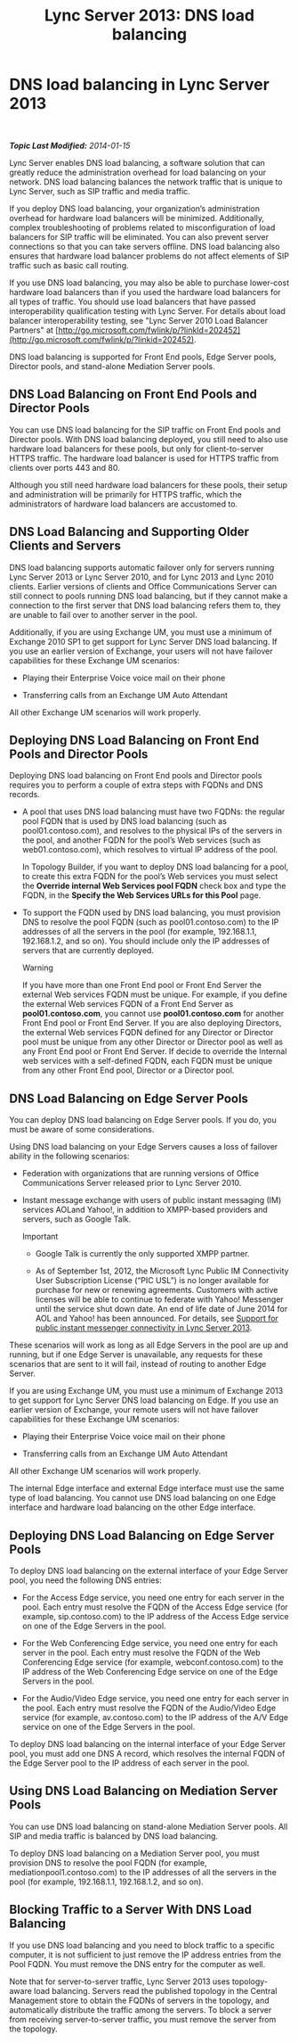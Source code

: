 ﻿---
title: 'Lync Server 2013: DNS load balancing'
TOCTitle: DNS load balancing
ms:assetid: 7ed0ed20-33ad-4253-926d-21d392590ae7
ms:mtpsurl: https://technet.microsoft.com/en-us/library/Gg398634(v=OCS.15)
ms:contentKeyID: 48184625
ms.date: 07/23/2014
mtps_version: v=OCS.15
---

<div data-xmlns="http://www.w3.org/1999/xhtml">

<div class="topic" data-xmlns="http://www.w3.org/1999/xhtml" data-msxsl="urn:schemas-microsoft-com:xslt" data-cs="http://msdn.microsoft.com/en-us/">

<div data-asp="http://msdn2.microsoft.com/asp">

# DNS load balancing in Lync Server 2013

</div>

<div id="mainSection">

<div id="mainBody">

<span> </span>

_**Topic Last Modified:** 2014-01-15_

Lync Server enables DNS load balancing, a software solution that can greatly reduce the administration overhead for load balancing on your network. DNS load balancing balances the network traffic that is unique to Lync Server, such as SIP traffic and media traffic.

If you deploy DNS load balancing, your organization’s administration overhead for hardware load balancers will be minimized. Additionally, complex troubleshooting of problems related to misconfiguration of load balancers for SIP traffic will be eliminated. You can also prevent server connections so that you can take servers offline. DNS load balancing also ensures that hardware load balancer problems do not affect elements of SIP traffic such as basic call routing.

If you use DNS load balancing, you may also be able to purchase lower-cost hardware load balancers than if you used the hardware load balancers for all types of traffic. You should use load balancers that have passed interoperability qualification testing with Lync Server. For details about load balancer interoperability testing, see "Lync Server 2010 Load Balancer Partners" at [http://go.microsoft.com/fwlink/p/?linkId=202452](http://go.microsoft.com/fwlink/p/?linkid=202452).

DNS load balancing is supported for Front End pools, Edge Server pools, Director pools, and stand-alone Mediation Server pools.

<div>

## DNS Load Balancing on Front End Pools and Director Pools

You can use DNS load balancing for the SIP traffic on Front End pools and Director pools. With DNS load balancing deployed, you still need to also use hardware load balancers for these pools, but only for client-to-server HTTPS traffic. The hardware load balancer is used for HTTPS traffic from clients over ports 443 and 80.

Although you still need hardware load balancers for these pools, their setup and administration will be primarily for HTTPS traffic, which the administrators of hardware load balancers are accustomed to.

<div>

## DNS Load Balancing and Supporting Older Clients and Servers

DNS load balancing supports automatic failover only for servers running Lync Server 2013 or Lync Server 2010, and for Lync 2013 and Lync 2010 clients. Earlier versions of clients and Office Communications Server can still connect to pools running DNS load balancing, but if they cannot make a connection to the first server that DNS load balancing refers them to, they are unable to fail over to another server in the pool.

Additionally, if you are using Exchange UM, you must use a minimum of Exchange 2010 SP1 to get support for Lync Server DNS load balancing. If you use an earlier version of Exchange, your users will not have failover capabilities for these Exchange UM scenarios:

  - Playing their Enterprise Voice voice mail on their phone

  - Transferring calls from an Exchange UM Auto Attendant

All other Exchange UM scenarios will work properly.

</div>

<div>

## Deploying DNS Load Balancing on Front End Pools and Director Pools

Deploying DNS load balancing on Front End pools and Director pools requires you to perform a couple of extra steps with FQDNs and DNS records.

  - A pool that uses DNS load balancing must have two FQDNs: the regular pool FQDN that is used by DNS load balancing (such as pool01.contoso.com), and resolves to the physical IPs of the servers in the pool, and another FQDN for the pool’s Web services (such as web01.contoso.com), which resolves to virtual IP address of the pool.
    
    In Topology Builder, if you want to deploy DNS load balancing for a pool, to create this extra FQDN for the pool’s Web services you must select the **Override internal Web Services pool FQDN** check box and type the FQDN, in the **Specify the Web Services URLs for this Pool** page.

  - To support the FQDN used by DNS load balancing, you must provision DNS to resolve the pool FQDN (such as pool01.contoso.com) to the IP addresses of all the servers in the pool (for example, 192.168.1.1, 192.168.1.2, and so on). You should include only the IP addresses of servers that are currently deployed.
    
    <div class="alert">
    

    > [!WARNING]
    > If you have more than one Front End pool or Front End Server the external Web services FQDN must be unique. For example, if you define the external Web services FQDN of a Front End Server as <STRONG>pool01.contoso.com</STRONG>, you cannot use <STRONG>pool01.contoso.com</STRONG> for another Front End pool or Front End Server. If you are also deploying Directors, the external Web services FQDN defined for any Director or Director pool must be unique from any other Director or Director pool as well as any Front End pool or Front End Server. If decide to override the Internal web services with a self-defined FQDN, each FQDN must be unique from any other Front End pool, Director or a Director pool.

    
    </div>

</div>

</div>

<div>

## DNS Load Balancing on Edge Server Pools

You can deploy DNS load balancing on Edge Server pools. If you do, you must be aware of some considerations.

Using DNS load balancing on your Edge Servers causes a loss of failover ability in the following scenarios:

  - Federation with organizations that are running versions of Office Communications Server released prior to Lync Server 2010.

  - Instant message exchange with users of public instant messaging (IM) services AOLand Yahoo\!, in addition to XMPP-based providers and servers, such as Google Talk.
    
    <div class="alert">
    

    > [!IMPORTANT]
    > <UL>
    > <LI>
    > <P>Google Talk is currently the only supported XMPP partner.</P>
    > <LI>
    > <P>As of September 1st, 2012, the Microsoft Lync Public IM Connectivity User Subscription License (“PIC USL”) is no longer available for purchase for new or renewing agreements. Customers with active licenses will be able to continue to federate with Yahoo! Messenger until the service shut down date. An end of life date of June 2014 for AOL and Yahoo! has been announced. For details, see <A href="lync-server-2013-support-for-public-instant-messenger-connectivity.md">Support for public instant messenger connectivity in Lync Server 2013</A>.</P></LI></UL>

    
    </div>

These scenarios will work as long as all Edge Servers in the pool are up and running, but if one Edge Server is unavailable, any requests for these scenarios that are sent to it will fail, instead of routing to another Edge Server.

If you are using Exchange UM, you must use a minimum of Exchange 2013 to get support for Lync Server DNS load balancing on Edge. If you use an earlier version of Exchange, your remote users will not have failover capabilities for these Exchange UM scenarios:

  - Playing their Enterprise Voice voice mail on their phone

  - Transferring calls from an Exchange UM Auto Attendant

All other Exchange UM scenarios will work properly.

The internal Edge interface and external Edge interface must use the same type of load balancing. You cannot use DNS load balancing on one Edge interface and hardware load balancing on the other Edge interface.

<div>

## Deploying DNS Load Balancing on Edge Server Pools

To deploy DNS load balancing on the external interface of your Edge Server pool, you need the following DNS entries:

  - For the Access Edge service, you need one entry for each server in the pool. Each entry must resolve the FQDN of the Access Edge service (for example, sip.contoso.com) to the IP address of the Access Edge service on one of the Edge Servers in the pool.

  - For the Web Conferencing Edge service, you need one entry for each server in the pool. Each entry must resolve the FQDN of the Web Conferencing Edge service (for example, webconf.contoso.com) to the IP address of the Web Conferencing Edge service on one of the Edge Servers in the pool.

  - For the Audio/Video Edge service, you need one entry for each server in the pool. Each entry must resolve the FQDN of the Audio/Video Edge service (for example, av.contoso.com) to the IP address of the A/V Edge service on one of the Edge Servers in the pool.

To deploy DNS load balancing on the internal interface of your Edge Server pool, you must add one DNS A record, which resolves the internal FQDN of the Edge Server pool to the IP address of each server in the pool.

</div>

</div>

<div>

## Using DNS Load Balancing on Mediation Server Pools

You can use DNS load balancing on stand-alone Mediation Server pools. All SIP and media traffic is balanced by DNS load balancing.

To deploy DNS load balancing on a Mediation Server pool, you must provision DNS to resolve the pool FQDN (for example, mediationpool1.contoso.com) to the IP addresses of all the servers in the pool (for example, 192.168.1.1, 192.168.1.2, and so on).

</div>

<div>

## Blocking Traffic to a Server With DNS Load Balancing

If you use DNS load balancing and you need to block traffic to a specific computer, it is not sufficient to just remove the IP address entries from the Pool FQDN. You must remove the DNS entry for the computer as well.

Note that for server-to-server traffic, Lync Server 2013 uses topology-aware load balancing. Servers read the published topology in the Central Management store to obtain the FQDNs of servers in the topology, and automatically distribute the traffic among the servers. To block a server from receiving server-to-server traffic, you must remove the server from the topology.

</div>

</div>

<span> </span>

</div>

</div>

</div>

